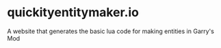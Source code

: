 # quickityentitymaker.io
A website that generates the basic lua code for making entities in Garry's Mod
